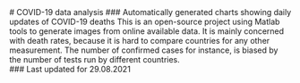 <meta name="keywords" content="COVID19,COVID-19,coronavirus,corona,Israel,csv,data,matlab">
# COVID-19 data analysis
### Automatically generated charts showing daily updates of COVID-19 deaths
This is an open-source project using Matlab tools to generate images from online available data. It is mainly concerned with death rates, because it is hard to compare countries for any other measurement. The number of confirmed cases for instance, is biased by the number of tests run by different countries.
<br>
### Last updated for 29.08.2021




